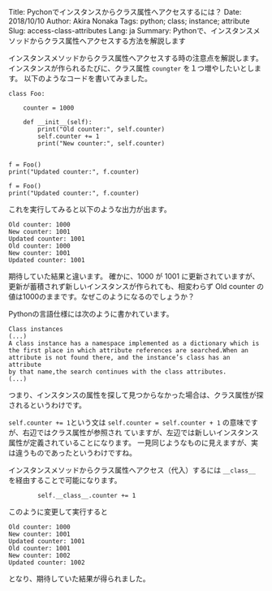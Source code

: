 Title: Pychonでインスタンスからクラス属性へアクセスするには？
Date: 2018/10/10
Author: Akira Nonaka
Tags: python; class; instance; attribute
Slug: access-class-attributes
Lang: ja
Summary: Pythonで、インスタンスメソッドからクラス属性へアクセスする方法を解説します

インスタンスメソッドからクラス属性へアクセスする時の注意点を解説します。
インスタンスが作られるたびに、クラス属性 `coungter` を１つ増やしたいとします。
以下のようなコードを書いてみました。

```
class Foo:

    counter = 1000

    def __init__(self):
        print("Old counter:", self.counter)
        self.counter += 1
        print("New counter:", self.counter)


f = Foo()
print("Updated counter:", f.counter)

f = Foo()
print("Updated counter:", f.counter)

```

これを実行してみると以下のような出力が出ます。
```
Old counter: 1000
New counter: 1001
Updated counter: 1001
Old counter: 1000
New counter: 1001
Updated counter: 1001
```
期待していた結果と違います。
確かに、1000 が 1001 に更新されていますが、更新が蓄積されず新しいインスタンスが作られても、相変わらず Old counter の値は1000のままです。なぜこのようになるのでしょうか？

Pythonの言語仕様には次のように書かれています。
```
Class instances
(...)
A class instance has a namespace implemented as a dictionary which is 
the first place in which attribute references are searched.When an 
attribute is not found there, and the instance’s class has an attribute
by that name,the search continues with the class attributes.
(...)
``` 
つまり、インスタンスの属性を探して見つからなかった場合は、クラス属性が探されるというわけです。

`self.counter += 1`という文は `self.counter = self.counter + 1` の意味ですが、右辺ではクラス属性が参照され
ていますが、左辺では新しいインスタンス属性が定義されていることになります。
一見同じようなものに見えますが、実は違うものであったというわけですね。

インスタンスメソッドからクラス属性へアクセス（代入）するには `__class__` を経由することで可能になります。

```
        self.__class__.counter += 1
```
このように変更して実行すると
```
Old counter: 1000
New counter: 1001
Updated counter: 1001
Old counter: 1001
New counter: 1002
Updated counter: 1002
```
となり、期待していた結果が得られました。

